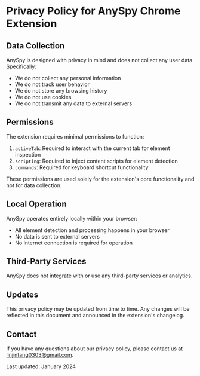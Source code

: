 # Privacy Policy for AnySpy Chrome Extension

## Data Collection

AnySpy is designed with privacy in mind and does not collect any user data. Specifically:

- We do not collect any personal information
- We do not track user behavior
- We do not store any browsing history
- We do not use cookies
- We do not transmit any data to external servers

## Permissions

The extension requires minimal permissions to function:

1. `activeTab`: Required to interact with the current tab for element inspection
2. `scripting`: Required to inject content scripts for element detection
3. `commands`: Required for keyboard shortcut functionality

These permissions are used solely for the extension's core functionality and not for data collection.

## Local Operation

AnySpy operates entirely locally within your browser:

- All element detection and processing happens in your browser
- No data is sent to external servers
- No internet connection is required for operation

## Third-Party Services

AnySpy does not integrate with or use any third-party services or analytics.

## Updates

This privacy policy may be updated from time to time. Any changes will be reflected in this document and announced in the extension's changelog.

## Contact

If you have any questions about our privacy policy, please contact us at [linjintang0303@gmail.com](mailto:linjintang0303@gmail.com).

Last updated: January 2024
